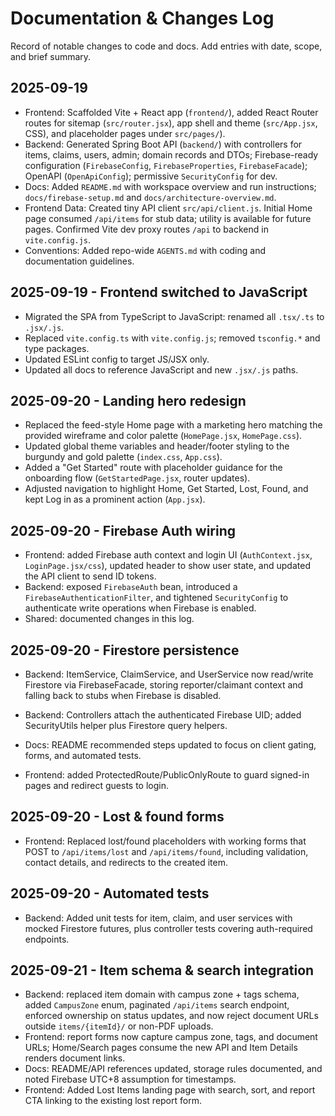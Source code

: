 # Documentation & Changes Log

Record of notable changes to code and docs. Add entries with date, scope, and brief summary.

## 2025-09-19

- Frontend: Scaffolded Vite + React app (`frontend/`), added React Router routes for sitemap (`src/router.jsx`), app shell and theme (`src/App.jsx`, CSS), and placeholder pages under `src/pages/`).
- Backend: Generated Spring Boot API (`backend/`) with controllers for items, claims, users, admin; domain records and DTOs; Firebase-ready configuration (`FirebaseConfig`, `FirebaseProperties`, `FirebaseFacade`); OpenAPI (`OpenApiConfig`); permissive `SecurityConfig` for dev.
- Docs: Added `README.md` with workspace overview and run instructions; `docs/firebase-setup.md` and `docs/architecture-overview.md`.
- Frontend Data: Created tiny API client `src/api/client.js`. Initial Home page consumed `/api/items` for stub data; utility is available for future pages. Confirmed Vite dev proxy routes `/api` to backend in `vite.config.js`.
- Conventions: Added repo-wide `AGENTS.md` with coding and documentation guidelines.

## 2025-09-19 - Frontend switched to JavaScript

- Migrated the SPA from TypeScript to JavaScript: renamed all `.tsx/.ts` to `.jsx/.js`.
- Replaced `vite.config.ts` with `vite.config.js`; removed `tsconfig.*` and type packages.
- Updated ESLint config to target JS/JSX only.
- Updated all docs to reference JavaScript and new `.jsx/.js` paths.

## 2025-09-20 - Landing hero redesign

- Replaced the feed-style Home page with a marketing hero matching the provided wireframe and color palette (`HomePage.jsx`, `HomePage.css`).
- Updated global theme variables and header/footer styling to the burgundy and gold palette (`index.css`, `App.css`).
- Added a "Get Started" route with placeholder guidance for the onboarding flow (`GetStartedPage.jsx`, router updates).
- Adjusted navigation to highlight Home, Get Started, Lost, Found, and kept Log in as a prominent action (`App.jsx`).

## 2025-09-20 - Firebase Auth wiring

- Frontend: added Firebase auth context and login UI (`AuthContext.jsx`, `LoginPage.jsx/css`), updated header to show user state, and updated the API client to send ID tokens.
- Backend: exposed `FirebaseAuth` bean, introduced a `FirebaseAuthenticationFilter`, and tightened `SecurityConfig` to authenticate write operations when Firebase is enabled.
- Shared: documented changes in this log.



## 2025-09-20 - Firestore persistence

- Backend: ItemService, ClaimService, and UserService now read/write Firestore via FirebaseFacade, storing reporter/claimant context and falling back to stubs when Firebase is disabled.
- Backend: Controllers attach the authenticated Firebase UID; added SecurityUtils helper plus Firestore query helpers.
- Docs: README recommended steps updated to focus on client gating, forms, and automated tests.

- Frontend: added ProtectedRoute/PublicOnlyRoute to guard signed-in pages and redirect guests to login.

## 2025-09-20 - Lost & found forms

- Frontend: Replaced lost/found placeholders with working forms that POST to `/api/items/lost` and `/api/items/found`, including validation, contact details, and redirects to the created item.


## 2025-09-20 - Automated tests

- Backend: Added unit tests for item, claim, and user services with mocked Firestore futures, plus controller tests covering auth-required endpoints.

## 2025-09-21 - Item schema & search integration

- Backend: replaced item domain with campus zone + tags schema, added `CampusZone` enum, paginated `/api/items` search endpoint, enforced ownership on status updates, and now reject document URLs outside `items/{itemId}/` or non-PDF uploads.
- Frontend: report forms now capture campus zone, tags, and document URLs; Home/Search pages consume the new API and Item Details renders document links.
- Docs: README/API references updated, storage rules documented, and noted Firebase UTC+8 assumption for timestamps.
- Frontend: Added Lost Items landing page with search, sort, and report CTA linking to the existing lost report form.
